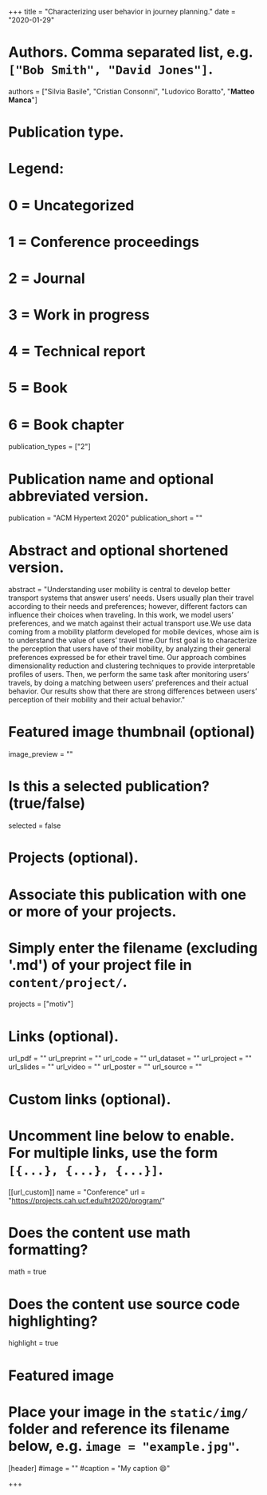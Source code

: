+++
title = "Characterizing user behavior in journey planning."
date = "2020-01-29"

# Authors. Comma separated list, e.g. `["Bob Smith", "David Jones"]`.

authors = ["Silvia Basile", "Cristian Consonni", "Ludovico Boratto", "**Matteo Manca**"]


# Publication type.
# Legend:
# 0 = Uncategorized
# 1 = Conference proceedings
# 2 = Journal
# 3 = Work in progress
# 4 = Technical report
# 5 = Book
# 6 = Book chapter
publication_types = ["2"]

# Publication name and optional abbreviated version.
publication = "ACM Hypertext 2020"
publication_short = ""


# Abstract and optional shortened version.
abstract = "Understanding user mobility is central to develop better transport systems that answer users’ needs. Users usually plan their travel according to their needs and preferences; however, different factors can influence their choices when traveling. In this work, we model users’ preferences, and we match against their actual transport use.We use data coming from a mobility platform developed for mobile devices, whose aim is to understand the value of users’ travel time.Our first goal is to characterize the perception that users have of their mobility, by analyzing their general preferences expressed be for etheir travel time. Our approach combines dimensionality reduction and clustering techniques to provide interpretable profiles of users. Then, we perform the same task after monitoring users’ travels, by doing a matching between users’ preferences and their actual behavior. Our results show that there are strong differences between users’ perception of their mobility and their actual behavior."

# Featured image thumbnail (optional)
image_preview = ""

# Is this a selected publication? (true/false)
selected = false

# Projects (optional).
#   Associate this publication with one or more of your projects.
#   Simply enter the filename (excluding '.md') of your project file in `content/project/`.
projects = ["motiv"]

# Links (optional).
url_pdf = ""
url_preprint = ""
url_code = ""
url_dataset = ""
url_project = ""
url_slides = ""
url_video = ""
url_poster = ""
url_source = ""

# Custom links (optional).
#   Uncomment line below to enable. For multiple links, use the form `[{...}, {...}, {...}]`.
[[url_custom]]
name = "Conference"
url = "https://projects.cah.ucf.edu/ht2020/program/"

# Does the content use math formatting?
math = true

# Does the content use source code highlighting?
highlight = true
  
# Featured image
# Place your image in the `static/img/` folder and reference its filename below, e.g. `image = "example.jpg"`.
[header]
#image = ""
#caption = "My caption :smile:"

+++


